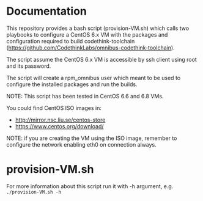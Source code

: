 Documentation
=============
This repository provides a bash script (provision-VM.sh) which calls two
playbooks to configure a CentOS 6.x VM with the packages and configuration
required to build codethink-toolchain
(https://github.com/CodethinkLabs/omnibus-codethink-toolchain).

The script assume the CentOS 6.x VM is accessible by ssh client using
root and its password.

The script will create a rpm_omnibus user which meant to be used to
configure the installed packages and run the builds.

NOTE: This script has been tested in CentOS 6.6 and 6.8 VMs.

You could find CentOS ISO images in:
  - http://mirror.nsc.liu.se/centos-store
  - https://www.centos.org/download/

NOTE: if you are creating the VM using the ISO image, remember to configure the
      network enabling eth0 on connection always.

provision-VM.sh
===================
For more information about this script run it with -h argument,
e.g. `./provision-VM.sh -h`
